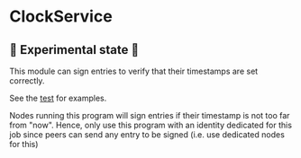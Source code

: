 # ClockService

## 🚧 Experimental state 🚧
This module can sign entries to verify that their timestamps are set correctly.

See the [test](./src/__tests__/index.test.ts) for examples.

Nodes running this program will sign entries if their timestamp is not too far from "now". 
Hence, only use this program with an identity dedicated for this job since peers can send any entry to be signed (i.e. use dedicated nodes for this)
